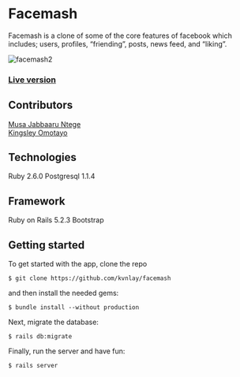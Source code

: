 # Facemash

Facemash is a clone of some of the core features of facebook which includes; users, profiles, “friending”, posts, news feed, and “liking”. 

![facemash2](https://user-images.githubusercontent.com/21004010/65952202-6fb65580-e439-11e9-9868-af236f1205fe.png)

### [Live version](https://shrouded-refuge-15460.herokuapp.com)

## Contributors

[Musa Jabbaaru Ntege](https://github.com/Cena-JM)<br>
[Kingsley Omotayo](https://github.com/kvnlay)

## Technologies

Ruby 2.6.0
Postgresql 1.1.4

## Framework

Ruby on Rails 5.2.3
Bootstrap

## Getting started

To get started with the app, clone the repo

```
$ git clone https://github.com/kvnlay/facemash
```

and then install the needed gems:
```
$ bundle install --without production
```

Next, migrate the database:

```
$ rails db:migrate
```

Finally, run the server and have fun:

```
$ rails server
```

